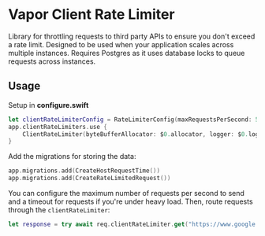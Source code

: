 # Vapor Client Rate Limiter

Library for throttling requests to third party APIs to ensure you don't exceed a rate limit. Designed to be used when your application scales across multiple instances. Requires Postgres as it uses database locks to queue requests across instances.

## Usage

Setup in **configure.swift**

```swift
let clientRateLimiterConfig = RateLimiterConfig(maxRequestsPerSecond: 5, timeout: 60)
app.clientRateLimiters.use {
    ClientRateLimiter(byteBufferAllocator: $0.allocator, logger: $0.logger, client: $0.client, db: $0.db, config: clientRateLimiterConfig)
}
```

Add the migrations for storing the data:

```swift
app.migrations.add(CreateHostRequestTime())
app.migrations.add(CreateRateLimitedRequest())
```

You can configure the maximum number of requests per second to send and a timeout for requests if you're under heavy load. Then, route requests through the `clientRateLimiter`: 

```swift
let response = try await req.clientRateLimiter.get("https://www.google.com")
```
